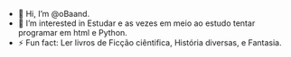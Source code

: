 - 👋 Hi, I’m @oBaand.
- 👀 I’m interested in Estudar e as vezes em meio ao estudo tentar programar em html e Python.
- ⚡ Fun fact: Ler livros de Ficção ciêntifica, História diversas, e Fantasia.
